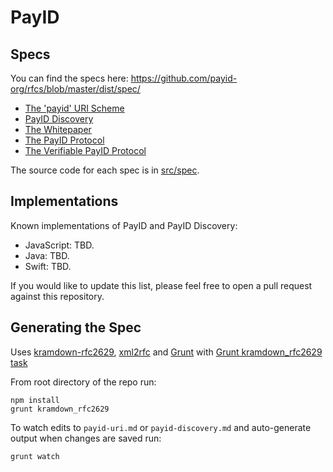 # PayID

## Specs

You can find the specs here: https://github.com/payid-org/rfcs/blob/master/dist/spec/

* [The 'payid' URI Scheme](https://github.com/payid-org/rfcs/blob/master/dist/spec/payid-uri.txt)
* [PayID Discovery](https://github.com/payid-org/rfcs/blob/master/dist/spec/payid-discovery.txt)
* [The Whitepaper](https://payid.org/whitepaper.pdf)
* [The PayID Protocol](https://github.com/payid-org/rfcs/blob/master/dist/spec/payid-protocol.txt) 
* [The Verifiable PayID Protocol](https://github.com/payid-org/rfcs/blob/master/dist/spec/verifiable-payid-protocol.txt)

The source code for each spec is in [src/spec](https://github.com/payid-org/rfcs/tree/master/src/spec).

## Implementations

Known implementations of PayID and PayID Discovery:

* JavaScript: TBD.
* Java: TBD.
* Swift: TBD.

If you would like to update this list, please feel free to open a pull request against this repository.

## Generating the Spec

Uses [kramdown-rfc2629](https://github.com/cabo/kramdown-rfc2629/), [xml2rfc](http://xml2rfc.ietf.org/) and [Grunt](http://gruntjs.com/) with [Grunt kramdown_rfc2629 task](https://github.com/hildjj/grunt-kramdown-rfc2629/)

From root directory of the repo run:

    npm install
    grunt kramdown_rfc2629

To watch edits to `payid-uri.md` or `payid-discovery.md` and auto-generate output when changes are saved run:

    grunt watch

